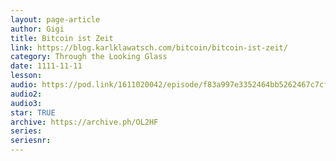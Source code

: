 ```yaml
---
layout: page-article
author: Gigi
title: Bitcoin ist Zeit
link: https://blog.karlklawatsch.com/bitcoin/bitcoin-ist-zeit/
category: Through the Looking Glass
date: 1111-11-11
lesson: 
audio: https://pod.link/1611020042/episode/f83a997e3352464bb5262467c7cf3089
audio2: 
audio3: 
star: TRUE
archive: https://archive.ph/OL2HF
series: 
seriesnr: 
---
```

